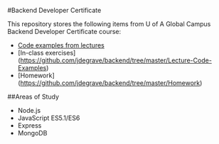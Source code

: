 #Backend Developer Certificate

This repository stores the following items from U of A Global Campus Backend Developer Certificate course:
- [Code examples from lectures](https://github.com/jdegrave/backend/tree/master/Lecture-Code-Examples)
- [In-class exercises] (https://github.com/jdegrave/backend/tree/master/Lecture-Code-Examples)
- [Homework] (https://github.com/jdegrave/backend/tree/master/Homework)

##Areas of Study
- Node.js
- JavaScript ES5.1/ES6
- Express
- MongoDB
